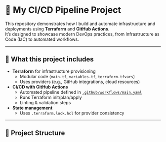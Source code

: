 # 🚀 My CI/CD Pipeline Project

This repository demonstrates how I build and automate infrastructure and deployments using **Terraform** and **GitHub Actions**.  
It’s designed to showcase modern DevOps practices, from Infrastructure as Code (IaC) to automated workflows.

---

## 🔧 What this project includes
- **Terraform** for infrastructure provisioning
  - Modular code (`main.tf`, `variables.tf`, `terraform.tfvars`)
  - Uses providers (e.g., GitHub integrations, cloud resources)
- **CI/CD with GitHub Actions**
  - Automated pipeline defined in [`.github/workflows/main.yaml`](.github/workflows/main.yaml)
  - Runs Terraform init/plan/apply
  - Linting & validation steps
- **State management**
  - Uses `.terraform.lock.hcl` for provider consistency

---

## 📂 Project Structure
